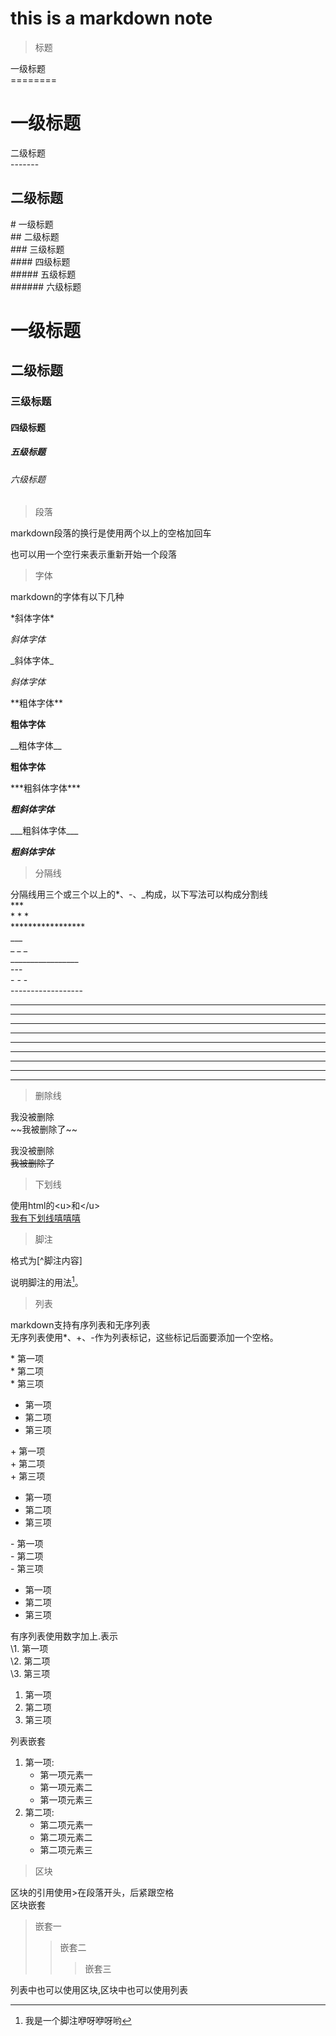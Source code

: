 this is a markdown note
=======================

> 标题

一级标题  
\========

一级标题
========
二级标题  
\-------

二级标题
-------
\# 一级标题  
\## 二级标题  
\### 三级标题  
\#### 四级标题  
\##### 五级标题  
\###### 六级标题  

# 一级标题
## 二级标题
### 三级标题
#### 四级标题
##### 五级标题
###### 六级标题

> 段落

markdown段落的换行是使用两个以上的空格加回车  

也可以用一个空行来表示重新开始一个段落

> 字体

markdown的字体有以下几种

\*斜体字体\*

*斜体字体*

\_斜体字体\_

_斜体字体_

\*\*粗体字体\*\*

**粗体字体**

\_\_粗体字体\_\_

__粗体字体__

\*\*\*粗斜体字体\*\*\*

***粗斜体字体***

\_\_\_粗斜体字体\_\_\_

___粗斜体字体___

> 分隔线

分隔线用三个或三个以上的*、-、_构成，以下写法可以构成分割线  
\***  
\* * *  
\*****************  
\_\_\_  
\_   _   _  
\_\_\_\_\_\_\_\_\_\_\_\_\_\_\_\_\_  
\-\-\-  
\-  \-  \-  
\-\-\-\-\-\-\-\-\-\-\-\-\-\-\-\-\-\-

***  
* * *
*****************************
___
_ _ _
_____________________________
---
- - -
-----------------------------

> 删除线

我没被删除  
\~\~我被删除了\~\~  

我没被删除  
~~我被删除了~~

> 下划线  


使用html的\<u>和\</u>  
<u>我有下划线嘻嘻嘻</u>

> 脚注

格式为\[^脚注内容]

说明脚注的用法[^1]。  

[^1]:我是一个脚注咿呀咿呀哟


> 列表

markdown支持有序列表和无序列表  
无序列表使用\*、\+、\-作为列表标记，这些标记后面要添加一个空格。

\* 第一项  
\* 第二项  
\* 第三项  

* 第一项  
* 第二项  
* 第三项

\+ 第一项  
\+ 第二项  
\+ 第三项  

+ 第一项  
+ 第二项  
+ 第三项  

\- 第一项  
\- 第二项  
\- 第三项  

- 第一项  
- 第二项  
- 第三项  

有序列表使用数字加上\.表示  
\1. 第一项  
\2. 第二项  
\3. 第三项  
   
1. 第一项
2. 第二项
3. 第三项

列表嵌套  
1. 第一项:
   - 第一项元素一
   - 第一项元素二
   - 第一项元素三
2. 第二项:
   - 第二项元素一
   - 第二项元素二
   - 第二项元素三

> 区块 

区块的引用使用>在段落开头，后紧跟空格  
区块嵌套  
> 嵌套一
> > 嵌套二
> > > 嵌套三

列表中也可以使用区块,区块中也可以使用列表

